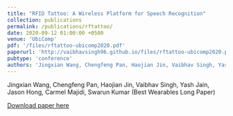 ```yaml
---
title: "RFID Tattoo: A Wireless Platform for Speech Recognition"
collection: publications
permalink: /publications/rftattoo/
date: 2020-09-12 01:00:00 +0500
venue: 'UbiComp'
pdf: '/files/rftattoo-ubicomp2020.pdf'
paperurl: 'http://vaibhavsingh96.github.io/files/rftattoo-ubicomp2020.pdf'
pubtype: 'conference'
authors: 'Jingxian Wang, Chengfeng Pan, Haojian Jin, Vaibhav Singh, Yash Jain, Jason Hong, Carmel Majidi, Swarun Kumar'
---
```

Jingxian Wang, Chengfeng Pan, Haojian Jin, Vaibhav Singh, Yash Jain, Jason Hong, Carmel Majidi, Swarun Kumar (Best Wearables Long Paper)

[Download paper here]('http://vaibhavsingh96.github.io/files/rftattoo-ubicomp2020.pdf')
